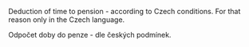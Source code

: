 Deduction of time to pension - according to Czech conditions.
For that reason only in the Czech language.

Odpočet doby do penze - dle českých podmínek.
